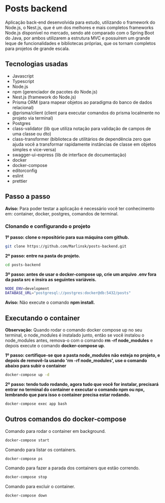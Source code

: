 # Posts backend

Aplicação back-end desenvolvida para estudo, utilizando o framework do Node.js, o Nest.js, que é um dos melhores e mais completos frameworks Node.js disponível no mercado, sendo até comparado com o Spring Boot do Java, por ambos utilizarem a estrutura MVC e possuírem um grande leque de funcionalidades e bibliotecas próprias, que os tornam completos para projetos de grande escala.

## Tecnologias usadas
- Javascript
- Typescript
- Node.js
- npm (gerenciador de pacotes do Node.js)
- Nest.js (framework do Node.js)
- Prisma ORM (para mapear objetos ao paradigma do banco de dados relacional)
- @prisma/client (client para executar comandos do prisma localmente no projeto via terminal)
- Postgres
- class-validator (lib que utiliza notação para validação de campos de uma classe ou dto)
- class-transformer (biblioteca de utilitários de dependência zero que ajuda você a transformar rapidamente instâncias de classe em objetos simples e vice-versa)
- swagger-ui-express (lib de interface de documentação)
- docker
- docker-compose
- editorconfig
- eslint
- prettier

## Passo a passo
**Aviso:** Para poder testar a aplicação é necessário você ter conhecimento em: container, docker, postgres, comandos de terminal.

### Clonando e configurando o projeto
**1º passo: clone o repositório para sua máquina com github.**

```bash
git clone https://github.com/Marlinsk/posts-backend.git
```

**2º passo: entre na pasta do projeto.**
```bash
cd posts-backend
```

**3º passo: antes de usar o docker-compose up, crie um arquivo .env fora da pasta src e insira as seguintes variáveis.**
```bash
NODE_ENV=development
DATABASE_URL="postgresql://postgres:docker@db:5432/posts"
```

**Aviso:** Não execute o comando **npm install.**

## Executando o container
**Observação:** Quando rodar o comando docker compose up no seu terminal, o node_modules é instalado junto, então se você instalou o node_modules antes, remova-o com o comando **rm -rf node_modules** e depois execute o comando **docker-compose up**.

**1º passo: certifique-se que a pasta node_modules não esteja no projeto, e depois de removê-la usando 'rm -rf node_modules', use o comando abaixo para subir o container**
```bash
docker-compose up -d
```

**2º passo: tendo tudo rodando, agora tudo que você for instalar, precisará entrar no terminal do container e executar o comando npm ou npx, lembrando que para isso o container precisa estar rodando.**
```bash
docker-compose exec app bash
```

## Outros comandos do docker-compose
Comando para rodar o container em background.

```bash
docker-compose start
```

Comando para listar os containers.
```bash
docker-compose ps
```
Comando para fazer a parada dos containers que estão correndo.
```bash
docker-compose stop
```
Comando para excluir o container.
```bash
docker-compose down
```
